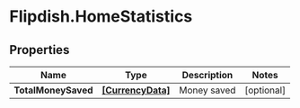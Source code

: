 # Flipdish.HomeStatistics

## Properties
Name | Type | Description | Notes
------------ | ------------- | ------------- | -------------
**TotalMoneySaved** | [**[CurrencyData]**](CurrencyData.md) | Money saved | [optional] 


